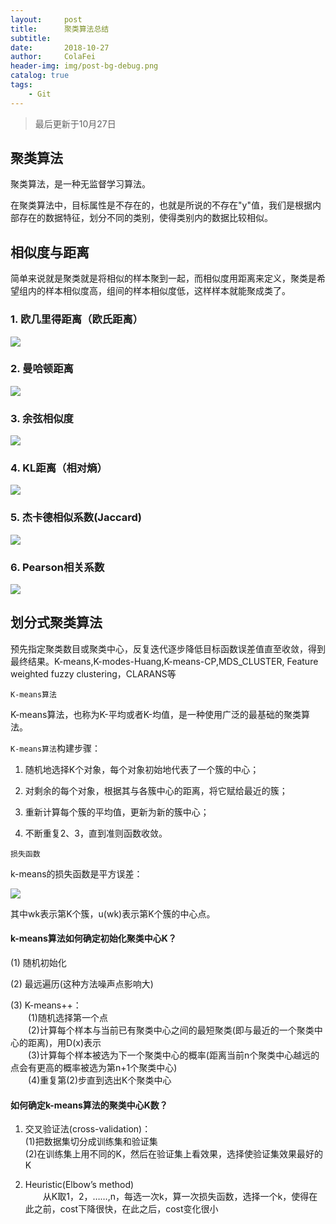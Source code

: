 ```yaml
---
layout:     post
title:      聚类算法总结
subtitle:   
date:       2018-10-27
author:     ColaFei
header-img: img/post-bg-debug.png
catalog: true
tags:
    - Git
---
```



>最后更新于10月27日

## 聚类算法

聚类算法，是一种无监督学习算法。

在聚类算法中，目标属性是不存在的，也就是所说的不存在"y"值，我们是根据内部存在的数据特征，划分不同的类别，使得类别内的数据比较相似。

## 相似度与距离

简单来说就是聚类就是将相似的样本聚到一起，而相似度用距离来定义，聚类是希望组内的样本相似度高，组间的样本相似度低，这样样本就能聚成类了。

### 1. 欧几里得距离（欧氏距离）

![](https://upload-images.jianshu.io/upload_images/13880974-eb786fc8d10a0b3c.png?imageMogr2/auto-orient/strip%7CimageView2/2/w/1240)

### 2. 曼哈顿距离

![](https://upload-images.jianshu.io/upload_images/13880974-8d60dddfc863dea9.png?imageMogr2/auto-orient/strip%7CimageView2/2/w/1240)

### 3. 余弦相似度

![](https://upload-images.jianshu.io/upload_images/13880974-49c2b4f5f44c7625.png?imageMogr2/auto-orient/strip%7CimageView2/2/w/1240)

### 4. KL距离（相对熵）

![](https://upload-images.jianshu.io/upload_images/13880974-b6c7d3bbdc440418.png?imageMogr2/auto-orient/strip%7CimageView2/2/w/1240)

### 5. 杰卡德相似系数(Jaccard)

![](https://upload-images.jianshu.io/upload_images/13880974-649021110adc4e46.png?imageMogr2/auto-orient/strip%7CimageView2/2/w/1240)

### 6. Pearson相关系数

![](https://upload-images.jianshu.io/upload_images/13880974-dcc52150fca6bbbb.png?imageMogr2/auto-orient/strip%7CimageView2/2/w/1240)

## 划分式聚类算法

预先指定聚类数目或聚类中心，反复迭代逐步降低目标函数误差值直至收敛，得到最终结果。K-means,K-modes-Huang,K-means-CP,MDS_CLUSTER, Feature weighted fuzzy clustering，CLARANS等

``` K-means算法 ```

K-means算法，也称为K-平均或者K-均值，是一种使用广泛的最基础的聚类算法。

``` K-means算法 ```构建步骤：

1. 随机地选择K个对象，每个对象初始地代表了一个簇的中心；

2. 对剩余的每个对象，根据其与各簇中心的距离，将它赋给最近的簇；

3. 重新计算每个簇的平均值，更新为新的簇中心；

4. 不断重复2、3，直到准则函数收敛。

``` 损失函数 ```

k-means的损失函数是平方误差：

![](https://upload-images.jianshu.io/upload_images/13880974-a8788390a694b520.png?imageMogr2/auto-orient/strip%7CimageView2/2/w/1240)

其中wk表示第K个簇，u(wk)表示第K个簇的中心点。

#### k-means算法如何确定初始化聚类中心K？

(1) 随机初始化<br />

(2) 最远遍历(这种方法噪声点影响大)<br />

(3) K-means++： <br />
&emsp;&emsp;(1)随机选择第一个点 <br />
&emsp;&emsp;(2)计算每个样本与当前已有聚类中心之间的最短聚类(即与最近的一个聚类中心的距离)，用D(x)表示 <br />
&emsp;&emsp;(3)计算每个样本被选为下一个聚类中心的概率(距离当前n个聚类中心越远的点会有更高的概率被选为第n+1个聚类中心) <br />
&emsp;&emsp;(4)重复第(2)步直到选出K个聚类中心

#### 如何确定k-means算法的聚类中心K数？

1. 交叉验证法(cross-validation)： <br />
(1)把数据集切分成训练集和验证集 <br />
(2)在训练集上用不同的K，然后在验证集上看效果，选择使验证集效果最好的K <br />

2. Heuristic(Elbow’s method) <br />
&emsp;&emsp;从K取1，2，……,n，每选一次k，算一次损失函数，选择一个k，使得在此之前，cost下降很快，在此之后，cost变化很小

## 


